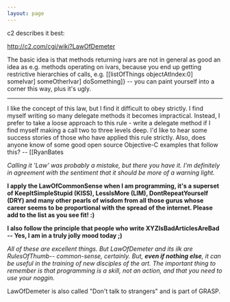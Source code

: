 ```yaml
---
layout: page
---
```


c2 describes it best:

http://c2.com/cgi/wiki?LawOfDemeter

The basic idea is that methods returning ivars are not in general as good an idea as e.g. methods operating on ivars, because you end up getting restrictive hierarchies of calls, e.g.     [[listOfThings objectAtIndex:0] someIvar] someOtherIvar] doSomething]} -- you can paint yourself into a corner this way, plus it's ugly.

----

I like the concept of this law, but I find it difficult to obey strictly. I find myself writing so many delegate methods it becomes impractical. Instead, I prefer to take a loose approach to this rule - write a delegate method if I find myself making a call two to three levels deep. I'd like to hear some success stories of those who have applied this rule strictly. Also, does anyone know of some good open source Objective-C examples that follow this? -- [[RyanBates

*Calling it 'Law' was probably a mistake, but there you have it. I'm definitely in agreement with the sentiment that it should be more of a warning light.*

**I apply the LawOfCommonSense when I am programming, it's a superset of KeepItSimpleStupid (KISS), LessIsMore (LIM), DontRepeatYourself (DRY) and many other pearls of wisdom from all those gurus whose career seems to be proportional with the spread of the internet. Please add to the list as you see fit! :)**

**I also follow the principle that people who write XYZIsBadArticlesAreBad -- Yes, I am in a truly jolly mood today ;)**

*All of these are excellent things. But LawOfDemeter and its ilk are RulesOfThumb-- common-sense, certainly. But, **even if nothing else**, it can be useful in the training of new disciples of the art. The important thing to remember is that programming is a skill, not an action, and that you need to use your noggin.*

LawOfDemeter is also called "Don't talk to strangers" and is part of GRASP.
